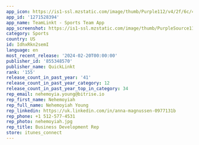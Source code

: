 ```yaml
---
app_icon: https://is1-ssl.mzstatic.com/image/thumb/Purple112/v4/2f/6c/4b/2f6c4bea-2916-83d9-1a49-1f2efd59df7c/AppIcon-0-0-1x_U007emarketing-0-5-0-0-85-220.png/1024x1024bb.png
app_id: '1271528394'
app_name: TeamLinkt - Sports Team App
app_screenshot: https://is1-ssl.mzstatic.com/image/thumb/PurpleSource114/v4/62/e0/25/62e025bf-44e8-1005-7b51-ed2f3a7cdb3d/b2f39489-15d1-47b0-9798-6faa1a4e732a_1-Intro_U00286.5_Jay_U0029.jpg/1242x2688bb.png
category: Sports
country: US
id: IdhxRkn2semI
language: en
most_recent_release: '2024-02-20T00:00:00'
publisher_id: '855348570'
publisher_name: QuickLinkt
rank: '155'
release_count_in_past_year: '41'
release_count_in_past_year_category: 12
release_count_in_past_year_top_in_category: 34
rep_email: nehemoyia.young@bitrise.io
rep_first_name: Nehemoyiah
rep_full_name: Nehemoyiah Young
rep_linkedin: https://uk.linkedin.com/in/anna-magnussen-0977131b
rep_phone: +1 512-577-4531
rep_photo: nehemoyiah.jpg
rep_title: Business Development Rep
store: itunes_connect
---
```

